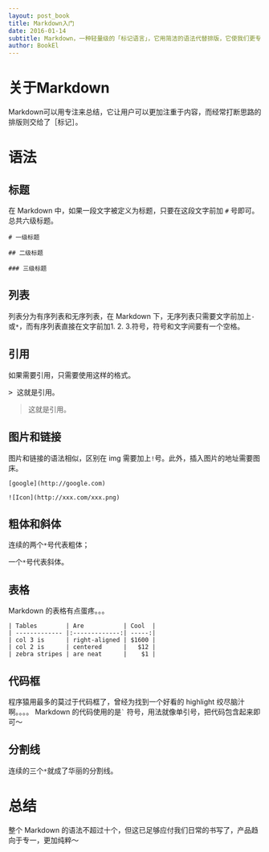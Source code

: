 ```yaml
---
layout: post_book
title: Markdown入门
date: 2016-01-14
subtitle: Markdown，一种轻量级的「标记语言」，它用简洁的语法代替排版，它使我们更专心于码字。
author: BookEl
---
```

# 关于Markdown
Markdown可以用专注来总结，它让用户可以更加注重于内容，而经常打断思路的排版则交给了［标记］。

# 语法
## 标题
在 Markdown 中，如果一段文字被定义为标题，只要在这段文字前加 `#` 号即可。总共六级标题。

	# 一级标题

	## 二级标题

	### 三级标题

## 列表
列表分为有序列表和无序列表，在 Markdown 下，无序列表只需要文字前加上`-`或`*`，而有序列表直接在文字前加1. 2. 3.符号，符号和文字间要有一个空格。

## 引用
如果需要引用，只需要使用这样的格式。

<pre>
> 这就是引用。
</pre>

>这就是引用。

## 图片和链接
图片和链接的语法相似，区别在 img 需要加上`!`号。此外，插入图片的地址需要图床。

	[google](http://google.com)

	![Icon](http://xxx.com/xxx.png)

## 粗体和斜体
连续的两个`*`号代表粗体；

一个`*`号代表斜体。

## 表格
Markdown 的表格有点蛋疼。。。

	| Tables        | Are           | Cool  |
	| ------------- |:-------------:| -----:|
	| col 3 is      | right-aligned | $1600 |
	| col 2 is      | centered      |   $12 |
	| zebra stripes | are neat      |    $1 |

## 代码框
程序猿用最多的莫过于代码框了，曾经为找到一个好看的 highlight 绞尽脑汁啊。。。。
Markdown 的代码使用的是<code>`</code> 符号，用法就像单引号，把代码包含起来即可～

## 分割线
连续的三个`*`就成了华丽的分割线。

# 总结
整个 Markdown 的语法不超过十个，但这已足够应付我们日常的书写了，产品趋向于专一，更加纯粹～